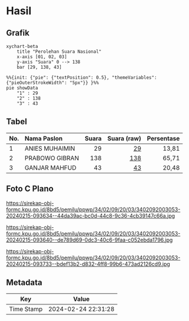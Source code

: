 # Hasil

## Grafik

```mermaid
xychart-beta
    title "Perolehan Suara Nasional"
    x-axis [01, 02, 03]
    y-axis "Suara" 0 --> 138
    bar [29, 138, 43]
```

```mermaid
%%{init: {"pie": {"textPosition": 0.5}, "themeVariables": {"pieOuterStrokeWidth": "5px"}} }%%
pie showData
    "1" : 29
    "2" : 138
    "3" : 43
```

## Tabel

| No. | Nama Paslon    | Suara | Suara (raw) | Persentase |
|:--- |:-------------- | -----:| -----------:| ----------:|
| 1   | ANIES MUHAIMIN | 29    | [29][p-1]   | 13,81      |
| 2   | PRABOWO GIBRAN | 138   | [138][p-2]  | 65,71      |
| 3   | GANJAR MAHFUD  | 43    | [43][p-3]   | 20,48      |


[p-1]: https://github.com/gigit-pemilu/pemilu-2024/blob/main/pilpres/hitung-suara/sub/34-di-yogyakarta/sub/02-bantul/sub/09-jetis/sub/2003-sumberagung/sub/053-tps/sub/paslon-1.txt
[p-2]: https://github.com/gigit-pemilu/pemilu-2024/blob/main/pilpres/hitung-suara/sub/34-di-yogyakarta/sub/02-bantul/sub/09-jetis/sub/2003-sumberagung/sub/053-tps/sub/paslon-2.txt
[p-3]: https://github.com/gigit-pemilu/pemilu-2024/blob/main/pilpres/hitung-suara/sub/34-di-yogyakarta/sub/02-bantul/sub/09-jetis/sub/2003-sumberagung/sub/053-tps/sub/paslon-3.txt

## Foto C Plano

https://sirekap-obj-formc.kpu.go.id/8bd5/pemilu/ppwp/34/02/09/20/03/3402092003053-20240215-093634--44da39ac-bc0d-44c8-9c36-4cb39147c66a.jpg

https://sirekap-obj-formc.kpu.go.id/8bd5/pemilu/ppwp/34/02/09/20/03/3402092003053-20240215-093640--de789d69-0dc3-40c6-9faa-c052ebda1796.jpg

https://sirekap-obj-formc.kpu.go.id/8bd5/pemilu/ppwp/34/02/09/20/03/3402092003053-20240215-093733--bdef13b2-d832-4ff8-99b6-473ad2126cd9.jpg


## Metadata

| Key        | Value               |
| ---------- | ------------------- |
| Time Stamp | 2024-02-24 22:31:28 |




